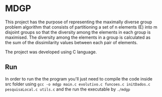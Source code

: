 # MDGP

This project has the purpose of representing the maximally diverse group problem algorithm that consists of partitioning a set of n elements (E) into m disjoint groups so that the diversity among the elements in each group is maximised. The diversity among the elements in a group is calculated as the sum of the dissimilarity values between each pair of elements.

The project was developed using C language.

## Run
In order to run the the program you'll just need to compile the code inside src folder using
``` gcc -o mdgp main.c evolutivo.c funcoes.c initDados.c pesquisaLocal.c utils.c ```
and the run the executable by 
``` ./mdgp ``` 
